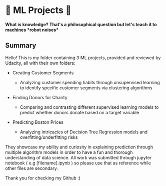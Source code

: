 # 🤖 ML Projects 🤖
#### What is knowledge? That's a philosophical question but let's teach it to machines \*robot noises\*

## Summary

Hello! This is my folder containing 3 ML projects, provided and reviewed by Udacity, all with their own folders:
- Creating Customer Segments
  - Analyzing customer spending habits through unsupervised learning to identify specific customer segments via clustering algorithms

- Finding Donors for Charity
  - Comparing and contrasting different supervised learning models to predict whether donors donate based on a target variable

- Predicting Boston Prices
  - Analyzing intricacies of Decision Tree Regression models and overfitting/underfitting risks


They showcase my ability and curiosity in explaining prediction through multiple algorithm models in order to have a fun and thorough understanding of data science. All work was submitted through jupyter notebook ( e.g [filename].ipynb ) so please use that as reference while other files are secondary.


Thank you for checking my Github :)

